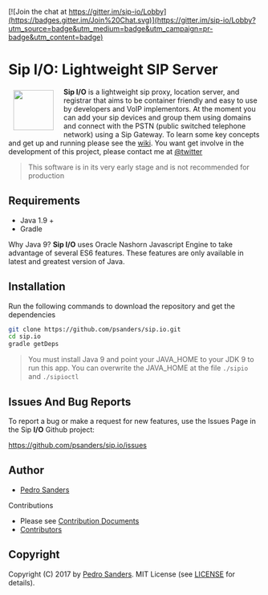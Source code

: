 [![Join the chat at https://gitter.im/sip-io/Lobby](https://badges.gitter.im/Join%20Chat.svg)](https://gitter.im/sip-io/Lobby?utm_source=badge&utm_medium=badge&utm_campaign=pr-badge&utm_content=badge)

# Sip I/O: Lightweight SIP Server

<a href="https://github.com/psanders/sip.io"><img src="https://raw.githubusercontent.com/wiki/psanders/sip.io/images/logo.png" align="left" hspace="10" vspace="5" width="80" style="margin-right: 20px;"></a>

**Sip I/O** is a lightweight sip proxy, location server, and registrar that aims to be container friendly and easy to use by 
developers and VoIP implementors. At the moment you can add your sip devices and group them using domains and connect with the PSTN (public switched telephone network) using a Sip Gateway. To learn some key concepts and get up and running please see the [wiki](https://github.com/psanders/sip.io/wiki/Home). You want get involve in the development of this project, please contact me at [@twitter](https://twitter.com/sandedro)

> This software is in its very early stage and is not recommended for production

## Requirements

* Java 1.9 +
* Gradle

Why Java 9? **Sip I/O** uses Oracle Nashorn Javascript Engine to take advantage of several ES6 features. These features are only available in latest and greatest version of Java.

## Installation

Run the following commands to download the repository and get the dependencies

```bash
git clone https://github.com/psanders/sip.io.git
cd sip.io
gradle getDeps
```

> You must install Java 9 and point your JAVA_HOME to your JDK 9 to run this app. You can overwrite the JAVA_HOME at the 
> file `./sipio` and `./sipioctl`

## Issues And Bug Reports

To report a bug or make a request for new features, use the Issues Page in the Sip **I/O** Github project:

https://github.com/psanders/sip.io/issues

## Author
 - [Pedro Sanders](https://github.com/psanders)

Contributions

 - Please see [Contribution Documents](https://github.com/psanders/sip.io/blob/master/CONTRIBUTING.md)
 - [Contributors](https://github.com/psanders/sip.io/graphs/contributors)

## Copyright
Copyright (C) 2017 by [Pedro Sanders](https://github.com/psanders). MIT License (see [LICENSE](https://github.com/psanders/sip.io/blob/master/LICENSE) for details).
